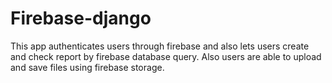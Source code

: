 # Firebase-django
This app authenticates users through firebase and also lets users create and check report by firebase database query. Also users are able to upload and save files using firebase storage.
